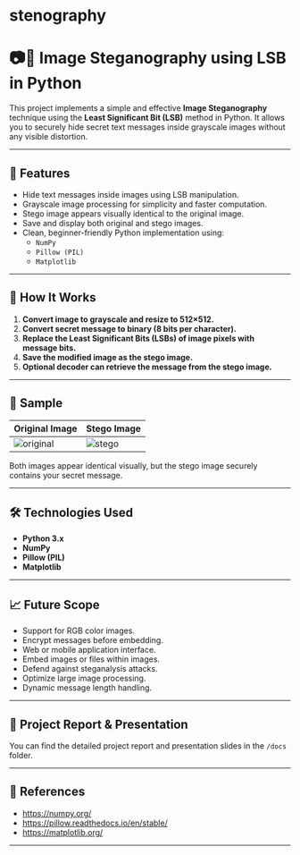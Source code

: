 # stenography
# 📷🔐 Image Steganography using LSB in Python

This project implements a simple and effective **Image Steganography** technique using the **Least Significant Bit (LSB)** method in Python. It allows you to securely hide secret text messages inside grayscale images without any visible distortion.

---

## 📌 Features
- Hide text messages inside images using LSB manipulation.
- Grayscale image processing for simplicity and faster computation.
- Stego image appears visually identical to the original image.
- Save and display both original and stego images.
- Clean, beginner-friendly Python implementation using:
  - `NumPy`
  - `Pillow (PIL)`
  - `Matplotlib`

---

## 📜 How It Works

1. **Convert image to grayscale and resize to 512×512.**
2. **Convert secret message to binary (8 bits per character).**
3. **Replace the Least Significant Bits (LSBs) of image pixels with message bits.**
4. **Save the modified image as the stego image.**
5. **Optional decoder can retrieve the message from the stego image.**

---

## 📸 Sample

| Original Image | Stego Image |
|:---------------|:------------|
| ![original](originalImage.png) | ![stego](stegoImage.png) |

Both images appear identical visually, but the stego image securely contains your secret message.

---

## 🛠️ Technologies Used
- **Python 3.x**
- **NumPy**
- **Pillow (PIL)**
- **Matplotlib**

---

## 📈 Future Scope
- Support for RGB color images.
- Encrypt messages before embedding.
- Web or mobile application interface.
- Embed images or files within images.
- Defend against steganalysis attacks.
- Optimize large image processing.
- Dynamic message length handling.

---

## 📑 Project Report & Presentation
You can find the detailed project report and presentation slides in the `/docs` folder.

---

## 📎 References
- https://numpy.org/
- https://pillow.readthedocs.io/en/stable/
- https://matplotlib.org/

---


